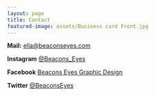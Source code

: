 ```yaml
---
layout: page
title: Contact
featured-image: assets/Business card Front.jpg
---
```


**Mail:** ella@beaconseyes.com

**Instagram** [@Beacons_Eyes](https://www.instagram.com/beacons_eyes/)

**Facebook** [Beacons Eyes Graphic Design](https://www.facebook.com/Beacons-Eyes-Graphic-Design-210658363708081)

**Twitter** [@BeaconsEyes](https://twitter.com/BeaconsEyes)
